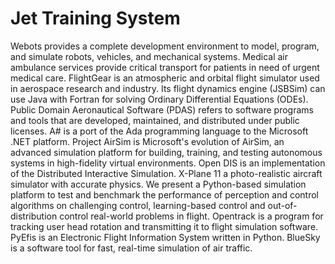 # Jet Training System

Webots provides a complete development environment to model, program, and simulate robots, vehicles, and mechanical systems. Medical air ambulance services provide critical transport for patients in need of urgent medical care. FlightGear is an atmospheric and orbital flight simulator used in aerospace research and industry. Its flight dynamics engine (JSBSim) can use Java with Fortran for solving Ordinary Differential Equations (ODEs). Public Domain Aeronautical Software (PDAS) refers to software programs and tools that are developed, maintained, and distributed under public licenses. A# is a port of the Ada programming language to the Microsoft .NET platform. Project AirSim is Microsoft's evolution of AirSim, an advanced simulation platform for building, training, and testing autonomous systems in high-fidelity virtual environments. Open DIS is an implementation of the Distributed Interactive Simulation. X-Plane 11 a photo-realistic aircraft simulator with accurate physics. We present a Python-based simulation platform to test and benchmark the performance of perception and control algorithms on challenging control, learning-based control and out-of-distribution control real-world problems in flight. Opentrack is a program for tracking user head rotation and transmitting it to flight simulation software. PyEfis is an Electronic Flight Information System written in Python. BlueSky is a software tool for fast, real-time simulation of air traffic.
